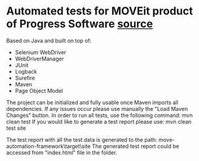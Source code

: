 # Automated tests for MOVEit product of Progress Software [source](https://www.ipswitch.com/moveit)

Based on Java and built on top of:
- Selenium WebDriver
- WebDriverManager 
- JUnit
- Logback
- Surefire
- Maven
- Page Object Model

The project can be initialized and fully usable once Maven imports all dependencies. If any issues occur please use manually the "Load Maven Changes" button.
In order to run all tests, use the following command: mvn clean test
If you would like to generate a test report please use: mvn clean test site

The test report with all the test data is generated to the path: move-automation-framework\target\site
The generated test report could be accessed from "index.html" file in the folder.
